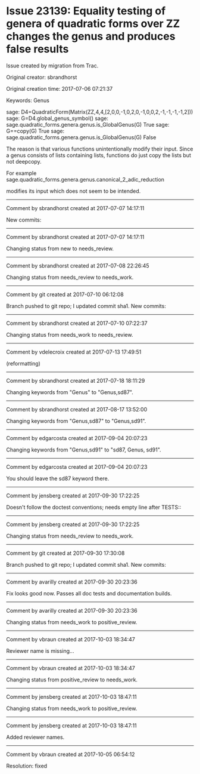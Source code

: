 # Issue 23139: Equality testing of genera of quadratic forms over ZZ changes the genus and produces false results

Issue created by migration from Trac.

Original creator: sbrandhorst

Original creation time: 2017-07-06 07:21:37

Keywords: Genus

sage: D4=QuadraticForm(Matrix(ZZ,4,4,[2,0,0,-1,0,2,0,-1,0,0,2,-1,-1,-1,-1,2]))
sage: G=D4.global_genus_symbol()
sage: sage.quadratic_forms.genera.genus.is_GlobalGenus(G)
True
sage: G==copy(G)
True
sage: sage.quadratic_forms.genera.genus.is_GlobalGenus(G)
False

The reason is that various functions unintentionally modify their input.
Since a genus consists of lists containing lists, functions do just copy the lists but not deepcopy. 

For example 
sage.quadratic_forms.genera.genus.canonical_2_adic_reduction

modifies its input which does not seem to be intended.


---

Comment by sbrandhorst created at 2017-07-07 14:17:11

New commits:


---

Comment by sbrandhorst created at 2017-07-07 14:17:11

Changing status from new to needs_review.


---

Comment by sbrandhorst created at 2017-07-08 22:26:45

Changing status from needs_review to needs_work.


---

Comment by git created at 2017-07-10 06:12:08

Branch pushed to git repo; I updated commit sha1. New commits:


---

Comment by sbrandhorst created at 2017-07-10 07:22:37

Changing status from needs_work to needs_review.


---

Comment by vdelecroix created at 2017-07-13 17:49:51

(reformatting)


---

Comment by sbrandhorst created at 2017-07-18 18:11:29

Changing keywords from "Genus" to "Genus,sd87".


---

Comment by sbrandhorst created at 2017-08-17 13:52:00

Changing keywords from "Genus,sd87" to "Genus,sd91".


---

Comment by edgarcosta created at 2017-09-04 20:07:23

Changing keywords from "Genus,sd91" to "sd87, Genus, sd91".


---

Comment by edgarcosta created at 2017-09-04 20:07:23

You should leave the sd87 keyword there.


---

Comment by jensberg created at 2017-09-30 17:22:25

Doesn't follow the doctest conventions; needs empty line after TESTS::


---

Comment by jensberg created at 2017-09-30 17:22:25

Changing status from needs_review to needs_work.


---

Comment by git created at 2017-09-30 17:30:08

Branch pushed to git repo; I updated commit sha1. New commits:


---

Comment by avarilly created at 2017-09-30 20:23:36

Fix looks good now.  Passes all doc tests and documentation builds.


---

Comment by avarilly created at 2017-09-30 20:23:36

Changing status from needs_work to positive_review.


---

Comment by vbraun created at 2017-10-03 18:34:47

Reviewer name is missing...


---

Comment by vbraun created at 2017-10-03 18:34:47

Changing status from positive_review to needs_work.


---

Comment by jensberg created at 2017-10-03 18:47:11

Changing status from needs_work to positive_review.


---

Comment by jensberg created at 2017-10-03 18:47:11

Added reviewer names.


---

Comment by vbraun created at 2017-10-05 06:54:12

Resolution: fixed
